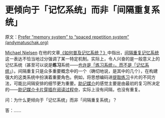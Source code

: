# 更倾向于「记忆系统」而非「间隔重复系统」

原文：[Prefer “memory system” to “spaced repetition system” (andymatuschak.org)](https://notes.andymatuschak.org/zKa9YkyLmK8ynFKCWZBDBpk)

[Michael Nielsen](https://notes.andymatuschak.org/z4JuirVwUcoGL4wZ8dM6Los) 在他的文章[《如何普及记忆系统？》](https://notes.andymatuschak.org/z6yDMhNY6M7tp6UtnRBhe6G)中指出，[间隔重复记忆系统](https://notes.andymatuschak.org/z2D1qPwddPktBjpNuwYFVva)这一表达不恰当地过分强调了某一特定机制。实际上，令人兴奋的是一般意义上的记忆系统（甚至可以说是**练习**系统——[也许是「练习系统」，而不是「记忆系统」](https://notes.andymatuschak.org/zUdBBp4QwMGcUujgfbyBZcC)）。间隔重复只是众多重要概念中的一个（确切地说，是其中的几个），在构建强大的这类系统中扮演着重要角色。例如，将思想编码进[提取练习](https://notes.andymatuschak.org/zXA8c6XtMLgRCGwJFGnZUvw)卡片的不同方法，可能比间隔安排的细节更为重要。[助记媒介](https://notes.andymatuschak.org/zKPv6qkSErdRGqyryvgS2wS)的感觉主要是由最初的复习所决定的——[助记媒介卡片穿插在阅读过程中](https://notes.andymatuschak.org/zTzb8spnoqzxs3mkvPKprmn)，实际上没有间隔，也没有重复。

问：为什么更倾向于「记忆系统」而非「间隔重复系统」？

答：……
